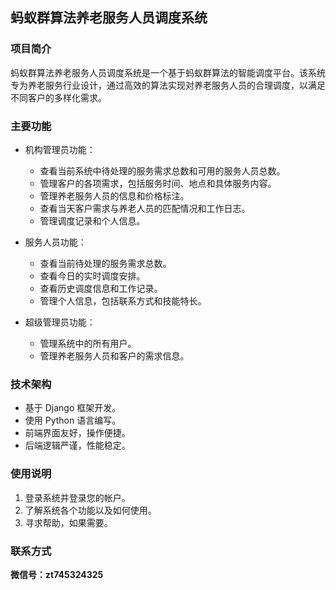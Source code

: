 ## 蚂蚁群算法养老服务人员调度系统

### 项目简介

蚂蚁群算法养老服务人员调度系统是一个基于蚂蚁群算法的智能调度平台。该系统专为养老服务行业设计，通过高效的算法实现对养老服务人员的合理调度，以满足不同客户的多样化需求。

### 主要功能

* 机构管理员功能：
    * 查看当前系统中待处理的服务需求总数和可用的服务人员总数。
    * 管理客户的各项需求，包括服务时间、地点和具体服务内容。
    * 管理养老服务人员的信息和价格标注。
    * 查看当天客户需求与养老人员的匹配情况和工作日志。
    * 管理调度记录和个人信息。


* 服务人员功能：
    * 查看当前待处理的服务需求总数。
    * 查看今日的实时调度安排。
    * 查看历史调度信息和工作记录。
    * 管理个人信息，包括联系方式和技能特长。


* 超级管理员功能：
    * 管理系统中的所有用户。
    * 管理养老服务人员和客户的需求信息。


### 技术架构

- 基于 Django 框架开发。
- 使用 Python 语言编写。
- 前端界面友好，操作便捷。
- 后端逻辑严谨，性能稳定。


### 使用说明

1. 登录系统并登录您的帐户。
2. 了解系统各个功能以及如何使用。
3. 寻求帮助，如果需要。


### 联系方式

**微信号：zt745324325**